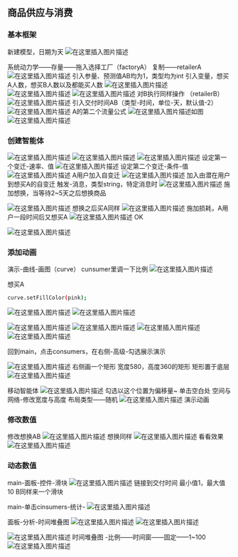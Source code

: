## 商品供应与消费
### 基本框架
新建模型，日期为天
![在这里插入图片描述](https://img-blog.csdnimg.cn/77df3efe64814b7f8036d12e636aa4fd.png)


系统动力学——存量——拖入选择工厂（factoryA）
复制——retailerA
![在这里插入图片描述](https://img-blog.csdnimg.cn/7343081035b0493f933ce06faf5d6e8f.png)
引入参量、预测值AB均为1，类型均为int
引入变量，想买A人数，想买B人数以及都能买人数
![在这里插入图片描述](https://img-blog.csdnimg.cn/5effcb7db3cf4531a6f43d2515ff6561.png)
![在这里插入图片描述](https://img-blog.csdnimg.cn/3473c1d40ee949a9bfda0dd1e2dd7e5b.png)
![在这里插入图片描述](https://img-blog.csdnimg.cn/a7f9241c1d3044e9be2c723bd1e9bdfe.png)
对B执行同样操作
（retailerB）
![在这里插入图片描述](https://img-blog.csdnimg.cn/8654e630c4934d078e507fd76cd48f91.png)
引入交付时间AB（类型-时间，单位-天，默认值-2）
![在这里插入图片描述](https://img-blog.csdnimg.cn/918405138e474de8a17e381b623c8bbf.png)
A的第二个流量公式
![在这里插入图片描述](https://img-blog.csdnimg.cn/05fdae5a53da4f4cb6be064f78db0421.png)如图
![在这里插入图片描述](https://img-blog.csdnimg.cn/9a5d714745464718b3922fac6708638f.png)
### 创建智能体


![在这里插入图片描述](https://img-blog.csdnimg.cn/f76a0111d5454472823f035904ba9aab.png)
![在这里插入图片描述](https://img-blog.csdnimg.cn/d49ed026a1c74f1985a46b1f174ce604.png)
![在这里插入图片描述](https://img-blog.csdnimg.cn/21bda3d9b7f9463cad5c442de1766b27.png)
设定第一个变迁-速率、值
![在这里插入图片描述](https://img-blog.csdnimg.cn/3e243a6a99ca4ea6a9f4f9445b51f70c.png)
设定第二个变迁-条件-值
![在这里插入图片描述](https://img-blog.csdnimg.cn/2e295cca24cf4f96b305bc06a10c4032.png)
A用户加入自变迁
![在这里插入图片描述](https://img-blog.csdnimg.cn/9fc4c3d52d964cd4a267536f87237f34.png)
加入由潜在用户到想买A的自变迁
触发-消息，类型string，特定消息时
![在这里插入图片描述](https://img-blog.csdnimg.cn/b0eb4388ec8c424b99368d863e6e622f.png)
施加想换，当等待2~5天之后想换商品

![在这里插入图片描述](https://img-blog.csdnimg.cn/3ebdabacf9e14c348a5516882559102b.png)
想换之后买A同样
![在这里插入图片描述](https://img-blog.csdnimg.cn/d6ea1963d42e45f59ff7c9b222c2aed1.png)
施加损耗，A用户一段时间后又想买A
![在这里插入图片描述](https://img-blog.csdnimg.cn/be69e5a2692f416fad34f5caa1c6a36b.png)
OK


![在这里插入图片描述](https://img-blog.csdnimg.cn/41141ddf4e6548f4863cb58d3acce0be.png)
### 添加动画
演示-曲线-画图（curve）
cunsumer里调一下比例
![在这里插入图片描述](https://img-blog.csdnimg.cn/f44c35994fec401d984a1dc74cb501cb.png)

想买A

```bash
curve.setFillColor(pink);
```

![在这里插入图片描述](https://img-blog.csdnimg.cn/c30c7ab66be949e090058ad552f2b7dc.png)
![在这里插入图片描述](https://img-blog.csdnimg.cn/7a834f1095b643f3a8a32655602ad582.png)

![在这里插入图片描述](https://img-blog.csdnimg.cn/205dbfa599824f3b8a8012ae5310af63.png)
![在这里插入图片描述](https://img-blog.csdnimg.cn/eed3bb58042149e8aacef77e1da6ae06.png)
![在这里插入图片描述](https://img-blog.csdnimg.cn/c377a66294624f05914a516f259dc35e.png)
![在这里插入图片描述](https://img-blog.csdnimg.cn/a0448414856f4d399946b71265e68255.png)

回到main，点击consumers，在右侧-高级-勾选展示演示

![在这里插入图片描述](https://img-blog.csdnimg.cn/78b5ea9c22fa4eb195458a2ebb49e900.png)
右侧画一个矩形
宽度580，高度360的矩形
矩形置于底层
![在这里插入图片描述](https://img-blog.csdnimg.cn/870ce946ecc64c469541dcb49e8ac93a.png)


移动智能体
![在这里插入图片描述](https://img-blog.csdnimg.cn/5a513a4a914c4f89be1793f197dfc7a8.png)
勾选以这个位置为偏移量~
单击空白处
空间与网络-修改宽度与高度
布局类型——随机
![在这里插入图片描述](https://img-blog.csdnimg.cn/cc0e44bf14584442b3616bf914002d5e.png)
演示动画
### 修改数值
修改想换AB
![在这里插入图片描述](https://img-blog.csdnimg.cn/23ecdb23e8e949b58de63694eb269b6b.png)
想换同样
![在这里插入图片描述](https://img-blog.csdnimg.cn/ba8b52efbe6d44108ce40f885fe7883d.png)
看看效果
![在这里插入图片描述](https://img-blog.csdnimg.cn/31b5334df5d7452b83b53913cbb95977.png)

### 动态数值
main-面板-控件-滑块
![在这里插入图片描述](https://img-blog.csdnimg.cn/aa1d5a7f05a34968825b8e6dccb6dc94.png)
链接到交付时间
最小值1，最大值10
B同样来一个滑块

main-单击cinsumers-统计-
![在这里插入图片描述](https://img-blog.csdnimg.cn/6bb1a25bae914fd0a86690a1d26c43c1.png)


面板-分析-时间堆叠图
![在这里插入图片描述](https://img-blog.csdnimg.cn/45531961faaa4859ad4295c657e7ec59.png)
![在这里插入图片描述](https://img-blog.csdnimg.cn/8f19dc9f6eae434abb73139edd38a1d9.png)



![在这里插入图片描述](https://img-blog.csdnimg.cn/ded9665805bd4c5bbaf31e1cd9e63e1a.png)
时间堆叠图 -比例——时间窗——固定——1~100
![在这里插入图片描述](https://img-blog.csdnimg.cn/ec53d4af121543fab143f48c8f90759d.png)